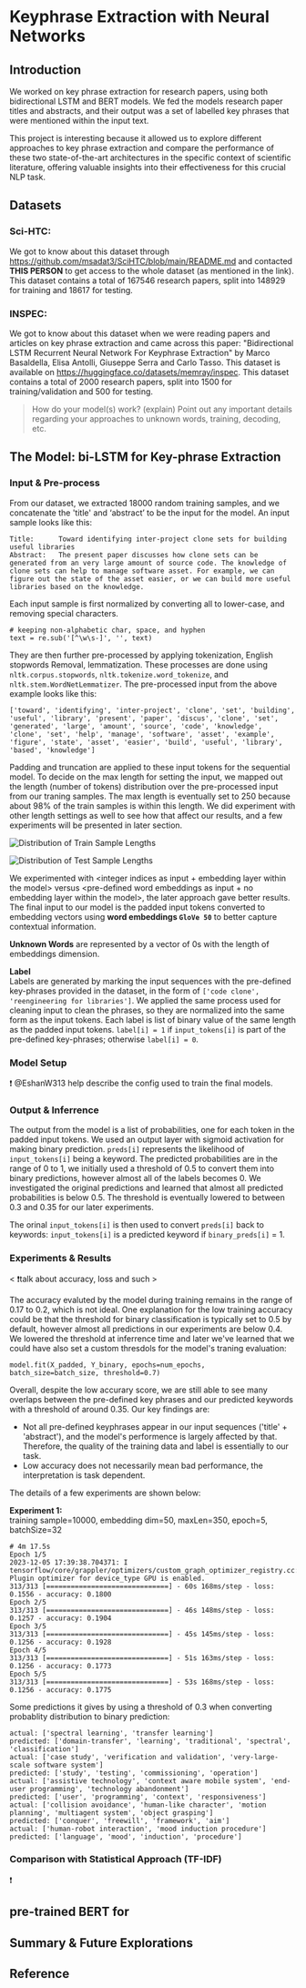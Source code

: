 # Keyphrase Extraction with Neural Networks

## Introduction

We worked on key phrase extraction for research papers, using both bidirectional LSTM and BERT models. We fed the models research paper titles and abstracts, and their output was a set of labelled key phrases that were mentioned within the input text. 

This project is interesting because it allowed us to explore different approaches to key phrase extraction and compare the performance of these two state-of-the-art architectures in the specific context of scientific literature, offering valuable insights into their effectiveness for this crucial NLP task.

## Datasets

### Sci-HTC:

We got to know about this dataset through https://github.com/msadat3/SciHTC/blob/main/README.md and contacted __THIS PERSON__ to get access to the whole dataset (as mentioned in the link). This dataset contains a total of 167546 research papers, split into 148929 for training and 18617 for testing. 

### INSPEC:

We got to know about this dataset when we were reading papers and articles on key phrase extraction and came across this paper: "Bidirectional LSTM Recurrent Neural Network For Keyphrase Extraction" by Marco Basaldella, Elisa Antolli, Giuseppe Serra and Carlo Tasso. This dataset is available on https://huggingface.co/datasets/memray/inspec. This dataset contains a total of 2000 research papers, split into 1500 for training/validation and 500 for testing. 

> How do your model(s) work? (explain) Point out any important details regarding your approaches to unknown words, training, decoding, etc.

## The Model: bi-LSTM for Key-phrase Extraction

### Input & Pre-process

From our dataset, we extracted 18000 random training samples, and we concatenate the 'title' and ‘abstract’ to be the input for the model. An input sample looks like this:

    Title:      Toward identifying inter-project clone sets for building useful libraries
    Abstract:   The present paper discusses how clone sets can be generated from an very large amount of source code. The knowledge of clone sets can help to manage software asset. For example, we can figure out the state of the asset easier, or we can build more useful libraries based on the knowledge.

Each input sample is first normalized by converting all to lower-case, and removing special characters.

    # keeping non-alphabetic char, space, and hyphen
    text = re.sub('[^\w\s-]', '', text)

They are then further pre-processed by applying tokenization, English stopwords Removal, lemmatization. These processes are done using `nltk.corpus.stopwords`, `nltk.tokenize.word_tokenize`, and `nltk.stem.WordNetLemmatizer`. The pre-processed input from the above example looks like this:

    ['toward', 'identifying', 'inter-project', 'clone', 'set', 'building', 'useful', 'library', 'present', 'paper', 'discus', 'clone', 'set', 'generated', 'large', 'amount', 'source', 'code', 'knowledge', 'clone', 'set', 'help', 'manage', 'software', 'asset', 'example', 'figure', 'state', 'asset', 'easier', 'build', 'useful', 'library', 'based', 'knowledge']

Padding and truncation are applied to these input tokens for the sequential model. To decide on the max length for setting the input, we mapped out the length (number of tokens) distribution over the pre-processed input from our traning samples. The max length is eventually set to 250 because about 98% of the train samples is within this length. We did experiment with other length settings as well to see how that affect our results, and a few experiments will be presented in later section.

![Distribution of Train Sample Lengths](Train-size-distribution.png)

![Distribution of Test Sample Lengths](Test-size-distribution.png)

We experimented with <integer indices as input + embedding layer within the model> versus <pre-defined word embeddings as input + no embedding layer within the model>, the later approach gave better results. The final input to our model is the padded input tokens converted to embedding vectors using **word embeddings `GloVe 50`** to better capture contextual information.

**Unknown Words** are represented by a vector of 0s with the length of embeddings dimension.

**Label**  
Labels are generated by marking the input sequences with the pre-defined key-phrases provided in the dataset, in the form of `['code clone', 'reengineering for libraries']`. We applied the same process used for cleaning input to clean the phrases, so they are normalized into the same form as the input tokens. Each label is list of binary value of the same length as the padded input tokens. `label[i] = 1` if `input_tokens[i]` is part of the pre-defined key-phrases; otherwise `label[i] = 0`.

### Model Setup

❗️
@EshanW313 help describe the config used to train the final models.

### Output & Inferrence

The output from the model is a list of probabilities, one for each token in the padded input tokens. We used an output layer with sigmoid activation for making binary prediction. `preds[i]` represents the likelihood of `input_tokens[i]` being a keyword. The predicted probabilities are in the range of 0 to 1, we initially used a threshold of 0.5 to convert them into binary predictions, however almost all of the labels becomes 0. We investigated the original predictions and learned that almost all predicted probabilities is below 0.5. The threshold is eventually lowered to between 0.3 and 0.35 for our later experiments.

The orinal `input_tokens[i]` is then used to convert `preds[i]` back to keywords: `input_tokens[i]` is a predicted keyword if `binary_preds[i]` = 1.

### Experiments & Results

< ❗️talk about accuracy, loss and such >

The accuracy evaluted by the model during training remains in the range of 0.17 to 0.2, which is not ideal. One explanation for the low training accuracy could be that the threshold for binary classification is typically set to 0.5 by default, however almost all predictions in our experiments are below 0.4. We lowered the threshold at inferrence time and later we've learned that we could have also set a custom thresdols for the model's traning evaluation:

    model.fit(X_padded, Y_binary, epochs=num_epochs, batch_size=batch_size, threshold=0.7)

Overall, despite the low accurary score, we are still able to see many overlaps between the pre-defined key phrases and our predicted keywords with a threshold of around 0.35. Our key findings are:

- Not all pre-defined keyphrases appear in our input sequences ('title' + 'abstract'), and the model's performence is largely affected by that. Therefore, the quality of the training data and label is essentially to our task.
- Low accuracy does not necessarily mean bad performance, the interpretation is task dependent.

The details of a few experiments are shown below:

**Experiment 1:**  
training sample=10000, embedding dim=50, maxLen=350, epoch=5, batchSize=32

    # 4m 17.5s
    Epoch 1/5
    2023-12-05 17:39:38.704371: I tensorflow/core/grappler/optimizers/custom_graph_optimizer_registry.cc:117] Plugin optimizer for device_type GPU is enabled.
    313/313 [==============================] - 60s 168ms/step - loss: 0.1556 - accuracy: 0.1800
    Epoch 2/5
    313/313 [==============================] - 46s 148ms/step - loss: 0.1257 - accuracy: 0.1904
    Epoch 3/5
    313/313 [==============================] - 45s 145ms/step - loss: 0.1256 - accuracy: 0.1928
    Epoch 4/5
    313/313 [==============================] - 51s 163ms/step - loss: 0.1256 - accuracy: 0.1773
    Epoch 5/5
    313/313 [==============================] - 53s 168ms/step - loss: 0.1256 - accuracy: 0.1775

Some predictions it gives by using a threshold of 0.3 when converting probablity distribution to binary prediction:

    actual: ['spectral learning', 'transfer learning']
    predicted: ['domain-transfer', 'learning', 'traditional', 'spectral', 'classification']
    actual: ['case study', 'verification and validation', 'very-large-scale software system']
    predicted: ['study', 'testing', 'commissioning', 'operation']
    actual: ['assistive technology', 'context aware mobile system', 'end-user programming', 'technology abandonment']
    predicted: ['user', 'programming', 'context', 'responsiveness']
    actual: ['collision avoidance', 'human-like character', 'motion planning', 'multiagent system', 'object grasping']
    predicted: ['conquer', 'freewill', 'framework', 'aim']
    actual: ['human-robot interaction', 'mood induction procedure']
    predicted: ['language', 'mood', 'induction', 'procedure']

### Comparison with Statistical Approach (TF-IDF)

❗️

## pre-trained BERT for

## Summary & Future Explorations

## Reference
